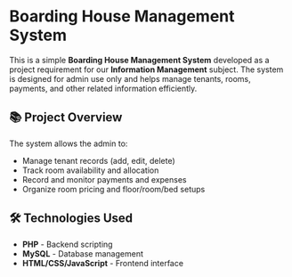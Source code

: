# Boarding House Management System

This is a simple **Boarding House Management System** developed as a project requirement for our **Information Management** subject. The system is designed for admin use only and helps manage tenants, rooms, payments, and other related information efficiently.

## 📚 Project Overview

The system allows the admin to:

- Manage tenant records (add, edit, delete)
- Track room availability and allocation
- Record and monitor payments and expenses
- Organize room pricing and floor/room/bed setups

## 🛠 Technologies Used

- **PHP** - Backend scripting
- **MySQL** - Database management
- **HTML/CSS/JavaScript** - Frontend interface



